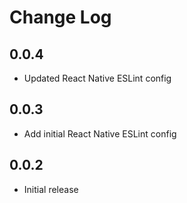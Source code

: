 # Change Log

## 0.0.4

- Updated React Native ESLint config

## 0.0.3

- Add initial React Native ESLint config

## 0.0.2

- Initial release
